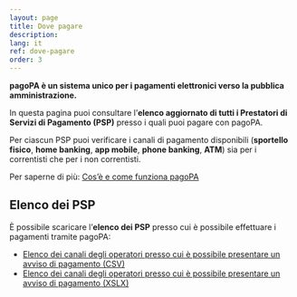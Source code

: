 ```yaml
---
layout: page
title: Dove pagare
description: 
lang: it
ref: dove-pagare
order: 3
---
```


**pagoPA è un sistema unico per i pagamenti elettronici verso la pubblica amministrazione.**

In questa pagina puoi consultare l’**elenco aggiornato di tutti i Prestatori di Servizi di Pagamento (PSP)** presso i quali puoi pagare con pagoPA. 

Per ciascun PSP puoi verificare i canali di pagamento disponibili (**sportello fisico**, **home banking**, **app mobile**, **phone banking**, **ATM**) sia per i correntisti che per i non correntisti.

Per saperne di più: [Cos’è e come funziona pagoPA](http://www.agid.gov.it/agenda-digitale/pubblica-amministrazione/pagamenti-elettronici)

## Elenco dei PSP
È possibile scaricare l’**elenco dei PSP** presso cui è possibile effettuare i pagamenti tramite pagoPA:
* [Elenco dei canali degli operatori presso cui è possibile presentare un avviso di pagamento (CSV)](https://www.agid.gov.it/sites/default/files/pagamenti_amministrazione/pagopa-psp.csv)
* [Elenco dei canali degli operatori presso cui è possibile presentare un avviso di pagamento (XSLX)](https://www.agid.gov.it/sites/default/files/pagamenti_amministrazione/pagopa-psp.xlsx)


